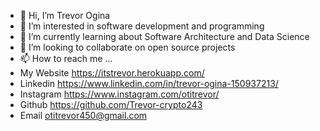 - 👋 Hi, I’m Trevor Ogina
- 👀 I’m interested in software development and programming
- 🌱 I’m currently learning about Software Architecture and Data Science
- 💞️ I’m looking to collaborate on open source projects 
- 📫 How to reach me ...
- My Website    https://itstrevor.herokuapp.com/
- Linkedin   https://www.linkedin.com/in/trevor-ogina-150937213/
- Instagram  https://www.instagram.com/otitrevor/
- Github    https://github.com/Trevor-crypto243
- Email   otitrevor450@gmail.com

<!---
Trevor-crypto243/Trevor-crypto243 is a ✨ special ✨ repository because its `README.md` (this file) appears on your GitHub profile.
You can click the Preview link to take a look at your changes.
--->
